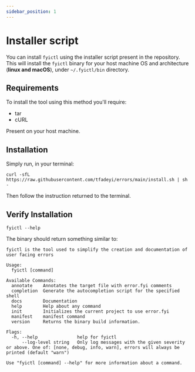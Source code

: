 ```yaml
---
sidebar_position: 1
---
```


# Installer script

You can install `fyictl` using the installer script present in the repository.
This will install the `fyictl` binary for your host machine OS and architecture (**linux and macOS**),
under `~/.fyictl/bin` directory.

## Requirements

To install the tool using this method you'll require:

* tar
* cURL

Present on your host machine.

## Installation

Simply run, in your terminal:

```shell
curl -sfL https://raw.githubusercontent.com/tfadeyi/errors/main/install.sh | sh -
```

Then follow the instruction returned to the terminal.

## Verify Installation

```shell
fyictl --help
```

The binary should return something similar to:

```shell
fyictl is the tool used to simplify the creation and documentation of user facing errors

Usage:
  fyictl [command]

Available Commands:
  annotate    Annotates the target file with error.fyi comments
  completion  Generate the autocompletion script for the specified shell
  docs        Documentation
  help        Help about any command
  init        Initializes the current project to use error.fyi
  manifest    manifest command
  version     Returns the binary build information.

Flags:
  -h, --help               help for fyictl
      --log-level string   Only log messages with the given severity or above. One of: [none, debug, info, warn], errors will always be printed (default "warn")

Use "fyictl [command] --help" for more information about a command.
```

